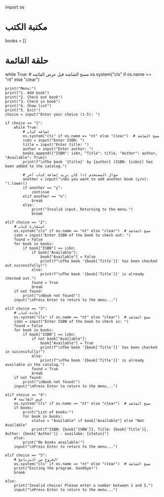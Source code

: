 
import os

# مكتبة الكتب
books = []

# حلقة القائمة
while True:
    # مسح الشاشة قبل عرض القائمة
    os.system("cls" if os.name == "nt" else "clear")
    
    print("Menu:")
    print("1. Add book")
    print("2. Check out book")
    print("3. Check in book")
    print("4. Show list")
    print("5. Exit")
    choice = input("Enter your choice (1-5): ")

    if choice == "1":
        while True:
            # إضافة كتاب
            os.system("cls" if os.name == "nt" else "clear")  # مسح الشاشة
            isbn = input("Enter ISBN: ")
            title = input("Enter title: ")
            author = input("Enter author: ")
            books.append({"ISBN": isbn, "Title": title, "Author": author, "Available": True})
            print(f"\nThe book '{title}' by {author} (ISBN: {isbn}) has been added to the catalog.")

            # سؤال المستخدم إذا كان يريد إضافة كتاب آخر
            another = input("\nDo you want to add another book (y/n): ").lower()
            if another == "y":
                continue
            elif another == "n":
                break
            else:
                print("Invalid input. Returning to the menu.")
                break

    elif choice == "2":
        # استعارة كتاب
        os.system("cls" if os.name == "nt" else "clear")  # مسح الشاشة
        isbn = input("Enter ISBN of the book to check out: ")
        found = False
        for book in books:
            if book["ISBN"] == isbn:
                if book["Available"]:
                    book["Available"] = False
                    print(f"\nThe book '{book['Title']}' has been checked out successfully!")
                else:
                    print(f"\nThe book '{book['Title']}' is already checked out.")
                found = True
                break
        if not found:
            print("\nBook not found!")
        input("\nPress Enter to return to the menu...")

    elif choice == "3":
        # إعادة كتاب
        os.system("cls" if os.name == "nt" else "clear")  # مسح الشاشة
        isbn = input("Enter ISBN of the book to check in: ")
        found = False
        for book in books:
            if book["ISBN"] == isbn:
                if not book["Available"]:
                    book["Available"] = True
                    print(f"\nThe book '{book['Title']}' has been checked in successfully!")
                else:
                    print(f"\nThe book '{book['Title']}' is already available in the catalog.")
                found = True
                break
        if not found:
            print("\nBook not found!")
        input("\nPress Enter to return to the menu...")

    elif choice == "4":
        # عرض القائمة
        os.system("cls" if os.name == "nt" else "clear")  # مسح الشاشة
        if books:
            print("List of books:")
            for book in books:
                status = "Available" if book["Available"] else "Not Available"
                print(f"ISBN: {book['ISBN']}, Title: {book['Title']}, Author: {book['Author']} - availabe: {status}")
        else:
            print("No books available!")
        input("\nPress Enter to return to the menu...")

    elif choice == "5":
        # الخروج من البرنامج
        os.system("cls" if os.name == "nt" else "clear")  # مسح الشاشة
        print("Exiting the program. Goodbye!")
        break

    else:
        print("Invalid choice! Please enter a number between 1 and 5.")
        input("\nPress Enter to return to the menu...")
